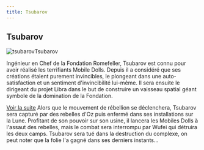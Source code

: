 ```yaml
---
title: Tsubarov
---
```


Tsubarov
--------

![tsubarov](/images/stories/saga/gundamwing/persos/tsubarov.jpg)Tsubarov


Ingénieur en Chef de la Fondation Romefeller, Tsubarov est connu pour avoir réalisé les terrifiants Mobile Dolls. Depuis il a considéré que ses créations étaient purement invincibles, le plongeant dans une auto-satisfaction et un sentiment d'invincibilité lui-même. Il sera ensuite le dirigeant du projet Libra dans le but de construire un vaisseau spatial géant symbole de la domination de la Fondation.


[Voir la suite](javascript:spoiler();)
Alors que le mouvement de rébellion se déclenchera, Tsubarov sera capturé par des rebelles d'Oz puis enfermé dans ses installations sur la Lune. Profitant de son pouvoir sur son usine, il lancera les Mobiles Dolls à l'assaut des rebelles, mais le combat sera interrompu par Wufei qui détruira les deux camps. Tsubarov sera tué dans la destruction du complexe, on peut noter que la folie l'a gagné dans ses derniers instants...


